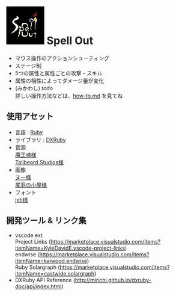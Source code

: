 # <img src="./logo.png" width="20%" /> Spell Out

- マウス操作のアクションシューティング
- ステージ制
- 5つの属性と属性ごとの攻撃・スキル
- 属性の相性によってダメージ量が変化
- (みかわし) *todo*  
詳しい操作方法などは、[how-to.md](how-to.md) を見てね  



## 使用アセット
- 言語 : [Ruby](https://www.ruby-lang.org/ja/)
- ライブラリ : [DXRuby](http://dxruby.osdn.jp/)
- 音源  
    [魔王魂様](https://maoudamashii.jokersounds.com/)  
    [Tallbeard Studios様](https://tallbeard.itch.io/music-loop-bundle)
- 画像  
    [ヌー様](http://damagedgold.wp.xdomain.jp/2016/03/25/link/)  
    [尾羽の小屋様](http://obane.tuzikaze.com/)
- フォント  
    [jeti様](https://fontmeme.com/jfont/poco-font/)
    

## 開発ツール & リンク集
- vscode ext  
  Project Links (https://marketplace.visualstudio.com/items?itemName=KyleDavidE.vscode-project-links)  
  endwise (https://marketplace.visualstudio.com/items?itemName=kaiwood.endwise)  
  Ruby Solargraph (https://marketplace.visualstudio.com/items?itemName=castwide.solargraph)  
- DXRuby API Reference (http://mirichi.github.io/dxruby-doc/api/index.html)  
